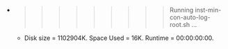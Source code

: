 * >>>>>>>>> Running inst-min-con-auto-log-root.sh ...
  * Disk size = 1102904K. Space Used = 16K. Runtime = 00:00:00:00.
